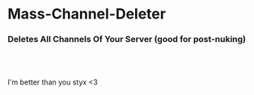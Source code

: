 # Mass-Channel-Deleter
### Deletes All Channels Of Your Server (good for post-nuking)
<br>
<br>
<br>
I'm better than you styx <3
